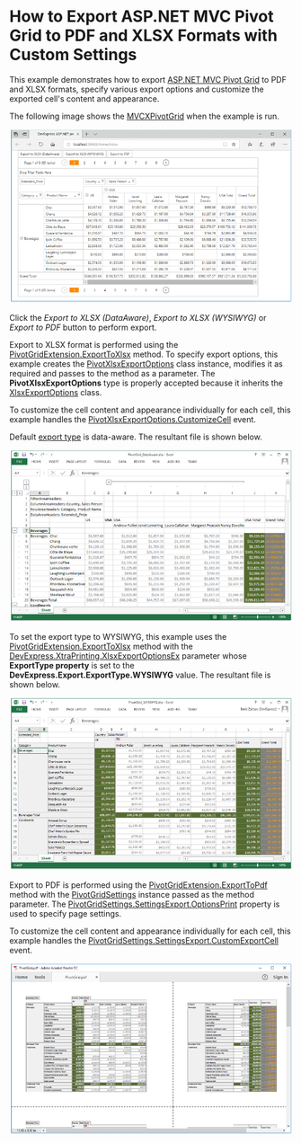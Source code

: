 # How to Export ASP.NET MVC Pivot Grid to PDF and XLSX Formats with Custom Settings

This example demonstrates how to export [ASP.NET MVC Pivot Grid](https://docs.devexpress.com/AspNet/10689/asp.net-mvc-extensions/pivot-grid) to PDF and XLSX formats, specify various export options and customize the exported cell's content and appearance.

The following image shows the [MVCXPivotGrid](https://docs.devexpress.com/AspNet/DevExpress.Web.Mvc.MVCxPivotGrid) when the example is run.

![](https://github.com/DevExpress-Examples/mvc-pivot-grid-custom-export/blob/18.1.3%2B/images/mvcxpivotgrid-export-original.png)

Click the _Export to XLSX (DataAware)_, _Export to XLSX (WYSIWYG)_ or _Export to PDF_ button to perform export.

Export to XLSX format is performed using the [PivotGridExtension.ExportToXlsx](https://docs.devexpress.com/AspNet/DevExpress.Web.Mvc.PivotGridExtension.ExportToXlsx(DevExpress.Web.Mvc.PivotGridSettings-System.Object-DevExpress.XtraPrinting.XlsxExportOptions)) method. To specify export options, this example creates the [PivotXlsxExportOptions](https://docs.devexpress.com/AspNet/DevExpress.Web.ASPxPivotGrid.PivotXlsxExportOptions) class instance, modifies it as required and passes to the method as a parameter. The **PivotXlsxExportOptions** type is properly accepted because it inherits the [XlsxExportOptions](https://docs.devexpress.com/CoreLibraries/DevExpress.XtraPrinting.XlsxExportOptions) class.

To customize the cell content and appearance individually for each cell, this example handles the [PivotXlsxExportOptions.CustomizeCell](https://docs.devexpress.com/AspNet/DevExpress.Web.ASPxPivotGrid.PivotXlsxExportOptions.CustomizeCell) event.

Default [export type](https://docs.devexpress.com/CoreLibraries/DevExpress.Export.ExportType) is data-aware. The resultant file is shown below.

![](https://github.com/DevExpress-Examples/mvc-pivot-grid-custom-export/blob/18.1.3%2B/images/mvcxpivotgrid-export-to-xlsx-data-aware.png)

To set the export type to WYSIWYG, this example uses the [PivotGridExtension.ExportToXlsx](https://docs.devexpress.com/AspNet/DevExpress.Web.Mvc.PivotGridExtension.ExportToXlsx(DevExpress.Web.Mvc.PivotGridSettings-System.Object-DevExpress.XtraPrinting.XlsxExportOptions)) method with the [DevExpress.XtraPrinting.XlsxExportOptionsEx](https://docs.devexpress.com/CoreLibraries/DevExpress.XtraPrinting.XlsxExportOptionsEx) parameter whose **ExportType property** is set to the **DevExpress.Export.ExportType.WYSIWYG** value. The resultant file is shown below.

![](https://github.com/DevExpress-Examples/mvc-pivot-grid-custom-export/blob/18.1.3%2B/images/mvcxpivotgrid-export-to-xlsx-wysiwyg.png)

Export to PDF is performed using the [PivotGridExtension.ExportToPdf](https://docs.devexpress.com/AspNet/DevExpress.Web.Mvc.PivotGridExtension.ExportToPdf(DevExpress.Web.Mvc.PivotGridSettings-System.Object)) method with the [PivotGridSettings](https://docs.devexpress.com/AspNet/DevExpress.Web.Mvc.PivotGridSettings) instance passed as the method parameter. The [PivotGridSettings.SettingsExport.OptionsPrint](https://docs.devexpress.com/AspNet/DevExpress.Web.Mvc.MVCxPivotGridExportSettings.OptionsPrint) property is used to specify page settings. 

To customize the cell content and appearance individually for each cell, this example handles the [PivotGridSettings.SettingsExport.CustomExportCell](https://docs.devexpress.com/AspNet/DevExpress.Web.Mvc.MVCxPivotGridExportSettings.CustomExportCell) event.


![](https://github.com/DevExpress-Examples/mvc-pivot-grid-custom-export/blob/18.1.3%2B/images/mvcxpivotgrid-export-to-pdf-custom.png)

